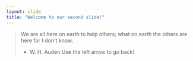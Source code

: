 ```yaml
---
layout: slide
title: "Welcome to our second slide!"
---
```

> We are all here on earth to help others; what on earth the others are here for I don't know.  
> - W. H. Auden
Use the left arrow to go back!
